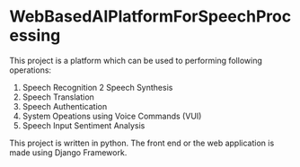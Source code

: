 # WebBasedAIPlatformForSpeechProcessing
This project is a platform which can be used to performing following operations:

1. Speech Recognition
2  Speech Synthesis
3. Speech Translation
4. Speech Authentication
5. System Opeations using Voice Commands (VUI)
6. Speech Input Sentiment Analysis


This project is written in python.
The front end or the web application is made using Django Framework.
